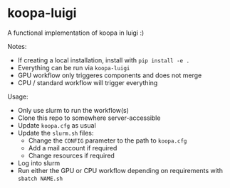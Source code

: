 # koopa-luigi
A functional implementation of koopa in luigi :)

Notes:
* If creating a local installation, install with `pip install -e .`
* Everything can be run via `koopa-luigi`
* GPU workflow only triggeres components and does not merge
* CPU / standard workflow will trigger everything

Usage:
* Only use slurm to run the workflow(s)
* Clone this repo to somewhere server-accessible
* Update `koopa.cfg` as usual
* Update the `slurm.sh` files:
	* Change the `CONFIG` parameter to the path to `koopa.cfg`
	* Add a mail account if required
	* Change resources if required
* Log into slurm
* Run either the GPU or CPU workflow depending on requirements with `sbatch NAME.sh`
